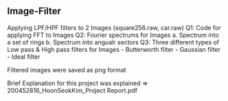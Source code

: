 ## Image-Filter
Applying LPF/HPF filters to 2 Images (square256.raw, car.raw)
Q1: Code for applying FFT to Images
Q2: Fourier spectrums for Images
    a. Spectrum into a set of rings
    b. Spectrum into angualr sectors
Q3: Three different types of Low pass & High pass filters for Images
    - Butterworth filter
    - Gaussian filter
    - Ideal filter

Filtered images were saved as png format

Brief Explanation for this project was explained => 200452816_HoonSeokKim_Project Report.pdf
